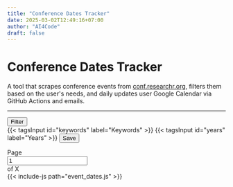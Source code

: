 ```yaml
---
title: "Conference Dates Tracker"
date: 2025-03-02T12:49:16+07:00
author: "AI4Code"
draft: false
---
```


# Conference Dates Tracker 

A tool that scrapes conference events from [conf.researchr.org](https://conf.researchr.org), filters them based on the user's needs, and daily updates user Google Calendar via GitHub Actions and emails.

---

<div>
    <div class="justify-content-end pb-1">
        <button class="btn btn-outline-secondary" type="button" data-bs-toggle="collapse" data-bs-target="#confCrawlerSearch" aria-expanded="false" aria-controls="confCrawlerSearch">
            Filter
        </button>
    </div>
    <div class="collapse pb-1" id="confCrawlerSearch">
        <div class="card card-body">
            {{< tagsInput id="keywords" label="Keywords" >}}
            {{< tagsInput id="years" label="Years" >}}
            <button type="button" class="btn btn-outline-secondary" data-bs-toggle="collapse" data-bs-target="#confCrawlerSearch" aria-expanded="false" aria-controls="confCrawlerSearch" id="conferenceEventDateFilterButton">Save</button>
        </div>
    </div>
    <div id="conferenceEventDateTable" class="pb-1"></div>
    <div class="d-flex flex-row justify-content-center pb-3">
        <nav>
            <ul class="pagination pagination-sm mx-3" id="pagination-controls">
                <!-- Pagination buttons will be dynamically inserted here -->
            </ul>
        </nav>
        <div class="input-group input-group-sm ml-2 pb-3" style="width: 13em;">
            <span class="input-group-text">Page</span>
            <input type="number" class="form-control" id="page-number-input" min="1" placeholder="Page #" value="1">
            <span class="input-group-text" id="total-pages">of X</span>
        </div>
    </div>
    {{< include-js path="event_dates.js" >}}
</div>
